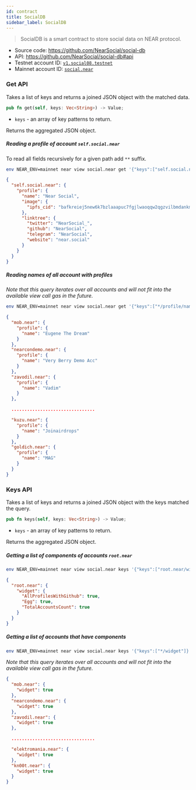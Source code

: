 ```yaml
---
id: contract
title: SocialDB
sidebar_label: SocialDB
---
```


> SocialDB is a smart contract to store social data on NEAR protocol.

- Source code: https://github.com/NearSocial/social-db
- API: https://github.com/NearSocial/social-db#api
- Testnet account ID: [`v1.social08.testnet`](https://testnet.nearblocks.io/address/v1.social08.testnet)
- Mainnet account ID: [`social.near`](https://nearblocks.io/address/social.near)

### Get API

Takes a list of keys and returns a joined JSON object with the matched data.

```rust
pub fn get(self, keys: Vec<String>) -> Value;
```

- `keys` - an array of key patterns to return.

Returns the aggregated JSON object.

##### Reading a profile of account `self.social.near`

To read all fields recursively for a given path add `**` suffix.

```bash
env NEAR_ENV=mainnet near view social.near get '{"keys":["self.social.near/profile/**"]}'
```

```json
{
  "self.social.near": {
    "profile": {
      "name": "Near Social",
      "image": {
        "ipfs_cid": "bafkreiej5new6k7bzlaaapuc7fgjlwaoqqw2qgzvilbmdankmfxw7siw6q"
      },
      "linktree": {
        "twitter": "NearSocial_",
        "github": "NearSocial",
        "telegram": "NearSocial",
        "website": "near.social"
      }
    }
  }
}
```


##### Reading names of all account with profiles

_Note that this query iterates over all accounts and will not fit into the available view call gas in the future._

```bash
env NEAR_ENV=mainnet near view social.near get '{"keys":["*/profile/name"]}'
```

```json
{
  "mob.near": {
    "profile": {
      "name": "Eugene The Dream"
    }
  },
  "nearcondemo.near": {
    "profile": {
      "name": "Very Berry Demo Acc"
    }
  },
  "zavodil.near": {
    "profile": {
      "name": "Vadim"
    }
  },

  ................................

  "kuzu.near": {
    "profile": {
      "name": "Joinairdrops"
    }
  },
  "goldich.near": {
    "profile": {
      "name": "MAG"
    }
  }
}
```

### Keys API

Takes a list of keys and returns a joined JSON object with the keys matched the query.

```rust
pub fn keys(self, keys: Vec<String>) -> Value;
```

- `keys` - an array of key patterns to return.

Returns the aggregated JSON object.

##### Getting a list of components of accounts `root.near`

```bash
env NEAR_ENV=mainnet near view social.near keys '{"keys":["root.near/widget/*"]}'
```

```json
{
  "root.near": {
    "widget": {
      "AllProfilesWithGithub": true,
      "Egg": true,
      "TotalAccountsCount": true
    }
  }
}
```

##### Getting a list of accounts that have components

```bash
env NEAR_ENV=mainnet near view social.near keys '{"keys":["*/widget"]}'
```

_Note that this query iterates over all accounts and will not fit into the available view call gas in the future._

```json
{
  "mob.near": {
    "widget": true
  },
  "nearcondemo.near": {
    "widget": true
  },
  "zavodil.near": {
    "widget": true
  },

  ................................

  "elektromania.near": {
    "widget": true
  },
  "kn00t.near": {
    "widget": true
  }
}
```

